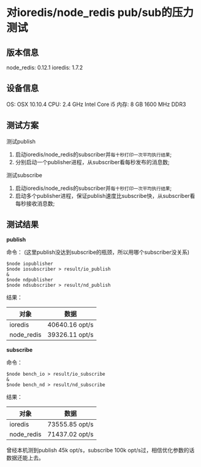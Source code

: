 # 对ioredis/node_redis pub/sub的压力测试

## 版本信息

node_redis: 0.12.1
ioredis: 1.7.2

## 设备信息

OS: OSX 10.10.4
CPU: 2.4 GHz Intel Core i5
内存: 8 GB 1600 MHz DDR3

## 测试方案

测试publish
1. 启动ioredis/node_redis的subscriber并`每十秒打印一次平均执行结果`;
2. 分别启动一个publisher进程，从subscriber看每秒发布的消息数;

测试subscribe
1. 启动ioredis/node_redis的subscriber并`每十秒打印一次平均执行结果`;
2. 启动多个publisher进程，保证publish速度比subscribe快，从subscriber看每秒接收消息数;

## 测试结果

**publish**

命令：
(这里publish没达到subscribe的瓶颈，所以用哪个subscriber没关系)
```
$node iopublisher
$node iosubscriber > result/io_publish
&
$node ndpublisher
$node ndsubscriber > result/nd_publish
```

结果：

|对象|数据|
|---|:---:|
|ioredis|40640.16 opt/s|
|node_redis|39326.11 opt/s|

**subscribe**

命令：
```
$node bench_io > result/io_subscribe
&
$node bench_nd > result/nd_subscribe
```

结果：

|对象|数据|
|---|:---:|
|ioredis|73555.85 opt/s|
|node_redis|71437.02 opt/s|

曾经本机测到publish 45k opt/s，subscribe 100k opt/s过，相信优化参数的话数据还能上去。
